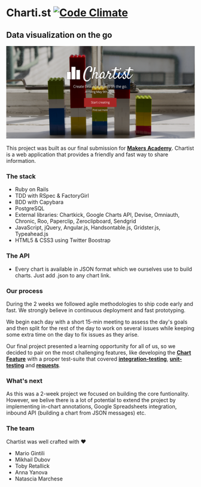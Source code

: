 
# Charti.st [![Code Climate](https://codeclimate.com/github/chartist/chartist.png)](https://codeclimate.com/github/chartist/chartist)
## Data visualization on the go


![](app/assets/images/landing-page.png)

This project was built as our final submission for **[Makers Academy](http://www.makersacademy.com/)**. Chartist is a web application that provides a friendly and fast way to share information.

### The stack

* Ruby on Rails
* TDD with RSpec & FactoryGirl
* BDD with Capybara
* PostgreSQL
* External libraries: Chartkick, Google Charts API, Devise, Omniauth, Chronic, Roo, Paperclip, Zeroclipboard, Sendgrid
* JavaScript, jQuery, Angular.js, Handsontable.js, Gridster.js, Typeahead.js
* HTML5 & CSS3 using Twitter Boostrap

### The API

* Every chart is available in JSON format which we ourselves use to build charts. Just add .json to any chart link.

### Our process

During the 2 weeks we followed agile methodologies to ship code early and fast. We strongly believe in continuous deployment and fast prototyping.

We begin each day with a short 15-min meeting to assess the day's goals and then split for the rest of the day to work on several issues while keeping some extra time on the day to fix issues as they arise.

Our final project presented a learning opportunity for all of us, so we decided to pair on the most challenging features, like developing the **[Chart Feature](https://github.com/chartist/chartist/blob/master/app/models/chart.rb)**
with a proper test-suite that covered **[integration-testing](https://github.com/chartist/chartist/blob/master/spec/features/chart_feature_spec.rb)**, **[unit-testing](https://github.com/chartist/chartist/blob/master/spec/models/chart_spec.rb)**
and **[requests](https://github.com/chartist/chartist/blob/master/spec/requests/chart_request_spec.rb)**.

### What's next
As this was a 2-week project we focused on building the core funtionality. However, we belive there is a lot of potential to extend the project by implementing in-chart annotations, Google Spreadsheets integration, inbound API (building a chart from JSON messages) etc.

### The team

Chartist was well crafted with ♥

* Mario Gintili
* Mikhail Dubov
* Toby Retallick
* Anna Yanova
* Natascia Marchese
